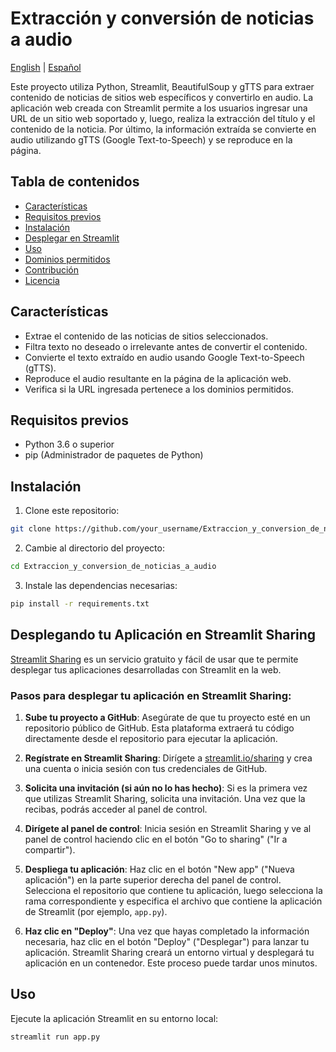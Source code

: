 # Extracción y conversión de noticias a audio

[English](./README_EN.md) | [Español](./README.md)

Este proyecto utiliza Python, Streamlit, BeautifulSoup y gTTS para extraer contenido de noticias de sitios web específicos y convertirlo en audio. La aplicación web creada con Streamlit permite a los usuarios ingresar una URL de un sitio web soportado y, luego, realiza la extracción del título y el contenido de la noticia. Por último, la información extraída se convierte en audio utilizando gTTS (Google Text-to-Speech) y se reproduce en la página.

## Tabla de contenidos
- [Características](#características)
- [Requisitos previos](#requisitos-previos)
- [Instalación](#instalación)
- [Desplegar en Streamlit](#Desplegando-tu-Aplicación-en-Streamlit-Sharing)
- [Uso](#uso)
- [Dominios permitidos](#dominios-permitidos)
- [Contribución](#contribución)
- [Licencia](#licencia)

## Características
- Extrae el contenido de las noticias de sitios seleccionados.
- Filtra texto no deseado o irrelevante antes de convertir el contenido.
- Convierte el texto extraído en audio usando Google Text-to-Speech (gTTS).
- Reproduce el audio resultante en la página de la aplicación web.
- Verifica si la URL ingresada pertenece a los dominios permitidos.

## Requisitos previos
- Python 3.6 o superior
- pip (Administrador de paquetes de Python)

## Instalación
1. Clone este repositorio:
```bash
git clone https://github.com/your_username/Extraccion_y_conversion_de_noticias_a_audio.git
```

2. Cambie al directorio del proyecto:
```bash
cd Extraccion_y_conversion_de_noticias_a_audio
```

3. Instale las dependencias necesarias:
```bash
pip install -r requirements.txt
```

## Desplegando tu Aplicación en Streamlit Sharing

[Streamlit Sharing](https://www.streamlit.io/sharing) es un servicio gratuito y fácil de usar que te permite desplegar tus aplicaciones desarrolladas con Streamlit en la web.

### Pasos para desplegar tu aplicación en Streamlit Sharing:

1. **Sube tu proyecto a GitHub**: Asegúrate de que tu proyecto esté en un repositorio público de GitHub. Esta plataforma extraerá tu código directamente desde el repositorio para ejecutar la aplicación.

2. **Regístrate en Streamlit Sharing**: Dirígete a [streamlit.io/sharing](https://www.streamlit.io/sharing) y crea una cuenta o inicia sesión con tus credenciales de GitHub.

3. **Solicita una invitación (si aún no lo has hecho)**: Si es la primera vez que utilizas Streamlit Sharing, solicita una invitación. Una vez que la recibas, podrás acceder al panel de control.

4. **Dirígete al panel de control**: Inicia sesión en Streamlit Sharing y ve al panel de control haciendo clic en el botón "Go to sharing" ("Ir a compartir").

5. **Despliega tu aplicación**: Haz clic en el botón "New app" ("Nueva aplicación") en la parte superior derecha del panel de control. Selecciona el repositorio que contiene tu aplicación, luego selecciona la rama correspondiente y especifica el archivo que contiene la aplicación de Streamlit (por ejemplo, `app.py`).

6. **Haz clic en "Deploy"**: Una vez que hayas completado la información necesaria, haz clic en el botón "Deploy" ("Desplegar") para lanzar tu aplicación. Streamlit Sharing creará un entorno virtual y desplegará tu aplicación en un contenedor. Este proceso puede tardar unos minutos.

## Uso
Ejecute la aplicación Streamlit en su entorno local:

```bash
streamlit run app.py
